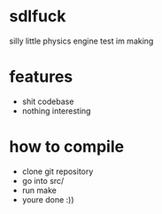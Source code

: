 # sdlfuck
silly little physics engine test im making

# features
- shit codebase
- nothing interesting

# how to compile
- clone git repository
- go into src/
- run make
- youre done :))
